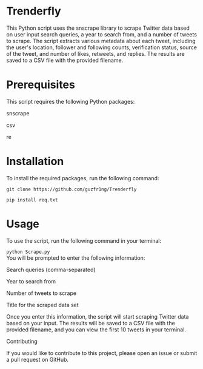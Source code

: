 # Trenderfly 

This Python script uses the snscrape library to scrape Twitter data based on user input search queries, a year to search from, and a number of tweets to scrape. The script extracts various metadata about each tweet, including the user's location, follower and following counts, verification status, source of the tweet, and number of likes, retweets, and replies. The results are saved to a CSV file with the provided filename.

# Prerequisites

This script requires the following Python packages:

snscrape

csv

re

# Installation

To install the required packages, run the following command:


```git clone https://github.com/guzfr1ng/Trenderfly ``` </br>

```pip install req.txt ```

# Usage

To use the script, run the following command in your terminal:

``` python Scrape.py ``` </br>
You will be prompted to enter the following information:

Search queries (comma-separated)

Year to search from

Number of tweets to scrape

Title for the scraped data set

Once you enter this information, the script will start scraping Twitter data based on your input. The results will be saved to a CSV file with the provided filename, and you can view the first 10 tweets in your terminal.





Contributing

If you would like to contribute to this project, please open an issue or submit a pull request on GitHub.

